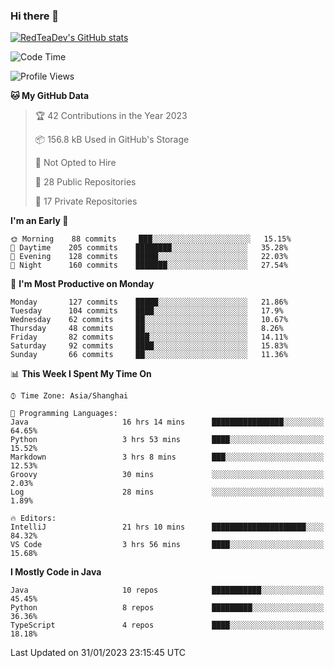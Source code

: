 ### Hi there 👋

<!--
**RedTeaDev/RedTeaDev** is a ✨ _special_ ✨ repository because its `README.md` (this file) appears on your GitHub profile.

Here are some ideas to get you started:

- 🔭 I’m currently working on ...
- 🌱 I’m currently learning ...
- 👯 I’m looking to collaborate on ...
- 🤔 I’m looking for help with ...
- 💬 Ask me about ...
- 📫 How to reach me: ...
- 😄 Pronouns: ...
- ⚡ Fun fact: ...
-->

<!--
[![wakatime](https://wakatime.com/badge/user/6b101ed0-04c0-4490-9283-eb61f2efff96.svg)](https://wakatime.com/@6b101ed0-04c0-4490-9283-eb61f2efff96)
!-->

[![RedTeaDev's GitHub stats](https://github-readme-stats.vercel.app/api?username=RedTeaDev)](https://github.com/anuraghazra/github-readme-stats)
<!--
[![willianrod's wakatime stats](https://github-readme-stats.vercel.app/api/wakatime?username=RedTeaDev)](https://github.com/anuraghazra/github-readme-stats)
!-->
<!--START_SECTION:waka-->
![Code Time](http://img.shields.io/badge/Code%20Time-1%2C180%20hrs%2010%20mins-blue)

![Profile Views](http://img.shields.io/badge/Profile%20Views-0-blue)

**🐱 My GitHub Data** 

> 🏆 42 Contributions in the Year 2023
 > 
> 📦 156.8 kB Used in GitHub's Storage 
 > 
> 🚫 Not Opted to Hire
 > 
> 📜 28 Public Repositories 
 > 
> 🔑 17 Private Repositories  
 > 
**I'm an Early 🐤** 

```text
🌞 Morning    88 commits     ███░░░░░░░░░░░░░░░░░░░░░░   15.15% 
🌆 Daytime    205 commits    ████████░░░░░░░░░░░░░░░░░   35.28% 
🌃 Evening    128 commits    █████░░░░░░░░░░░░░░░░░░░░   22.03% 
🌙 Night      160 commits    ███████░░░░░░░░░░░░░░░░░░   27.54%

```
📅 **I'm Most Productive on Monday** 

```text
Monday       127 commits    █████░░░░░░░░░░░░░░░░░░░░   21.86% 
Tuesday      104 commits    ████░░░░░░░░░░░░░░░░░░░░░   17.9% 
Wednesday    62 commits     ██░░░░░░░░░░░░░░░░░░░░░░░   10.67% 
Thursday     48 commits     ██░░░░░░░░░░░░░░░░░░░░░░░   8.26% 
Friday       82 commits     ███░░░░░░░░░░░░░░░░░░░░░░   14.11% 
Saturday     92 commits     ████░░░░░░░░░░░░░░░░░░░░░   15.83% 
Sunday       66 commits     ██░░░░░░░░░░░░░░░░░░░░░░░   11.36%

```


📊 **This Week I Spent My Time On** 

```text
⌚︎ Time Zone: Asia/Shanghai

💬 Programming Languages: 
Java                     16 hrs 14 mins      ████████████████░░░░░░░░░   64.65% 
Python                   3 hrs 53 mins       ████░░░░░░░░░░░░░░░░░░░░░   15.52% 
Markdown                 3 hrs 8 mins        ███░░░░░░░░░░░░░░░░░░░░░░   12.53% 
Groovy                   30 mins             ░░░░░░░░░░░░░░░░░░░░░░░░░   2.03% 
Log                      28 mins             ░░░░░░░░░░░░░░░░░░░░░░░░░   1.89%

🔥 Editors: 
IntelliJ                 21 hrs 10 mins      █████████████████████░░░░   84.32% 
VS Code                  3 hrs 56 mins       ████░░░░░░░░░░░░░░░░░░░░░   15.68%

```

**I Mostly Code in Java** 

```text
Java                     10 repos            ███████████░░░░░░░░░░░░░░   45.45% 
Python                   8 repos             █████████░░░░░░░░░░░░░░░░   36.36% 
TypeScript               4 repos             ████░░░░░░░░░░░░░░░░░░░░░   18.18%

```



 Last Updated on 31/01/2023 23:15:45 UTC
<!--END_SECTION:waka-->



